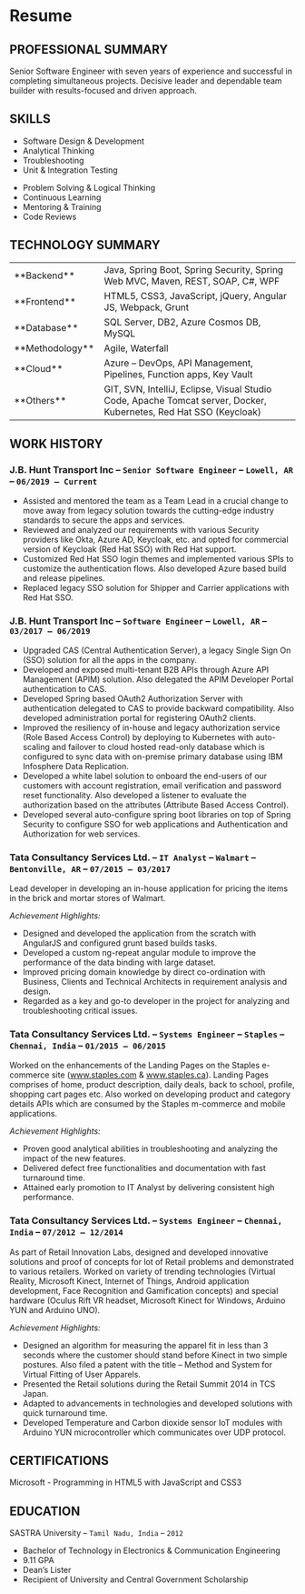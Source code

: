 # Resume

## PROFESSIONAL SUMMARY
Senior Software Engineer with seven years of experience and successful in completing simultaneous projects. Decisive leader and dependable team builder with results-focused and driven approach.

## SKILLS
<ul class="list-left">
  <li>Software Design &amp; Development</li>
  <li>Analytical Thinking</li>
  <li>Troubleshooting</li>
  <li>Unit &amp; Integration Testing</li>
</ul>
<ul class="list-right">
  <li>Problem Solving &amp; Logical Thinking</li>
  <li>Continuous Learning</li>
  <li>Mentoring &amp; Training</li>
  <li>Code Reviews</li>
</ul>

<h2 id="technology-summary" style="clear: both;">TECHNOLOGY SUMMARY</h2>
<table>
<colgroup>
  <col width="28%" />
  <col width="68%" />
</colgroup>
<tbody>
<tr>
  <td markdown="span">**Backend**</td>
  <td>Java, Spring Boot, Spring Security, Spring Web MVC, Maven, REST, SOAP, C#, WPF</td>
</tr>
<tr>
  <td markdown="span">**Frontend**</td>
  <td>HTML5, CSS3, JavaScript, jQuery, Angular JS, Webpack, Grunt</td>
</tr>
<tr>
  <td markdown="span">**Database**</td>
  <td>SQL Server, DB2, Azure Cosmos DB, MySQL</td>
</tr>
<tr>
  <td markdown="span">**Methodology**</td>
  <td>Agile, Waterfall</td>
</tr>
<tr>
  <td markdown="span">**Cloud**</td>
  <td>Azure – DevOps, API Management, Pipelines, Function apps, Key Vault</td>
</tr>
<tr>
  <td markdown="span">**Others**</td>
  <td>GIT, SVN, IntelliJ, Eclipse, Visual Studio Code, Apache Tomcat server, Docker, Kubernetes, Red Hat SSO (Keycloak)</td>
</tr>
</tbody>
</table>

## WORK HISTORY
### J.B. Hunt Transport Inc – `Senior Software Engineer` – `Lowell, AR` – `06/2019 – Current`
* Assisted and mentored the team as a Team Lead in a crucial change to move away from legacy solution towards the cutting-edge industry standards to secure the apps and services.
* Reviewed and analyzed our requirements with various Security providers like Okta, Azure AD, Keycloak, etc. and opted for commercial version of Keycloak (Red Hat SSO) with Red Hat support.
* Customized Red Hat SSO login themes and implemented various SPIs to customize the authentication flows. Also developed Azure based build and release pipelines.
* Replaced legacy SSO solution for Shipper and Carrier applications with Red Hat SSO.

### J.B. Hunt Transport Inc – `Software Engineer` – `Lowell, AR` – `03/2017 – 06/2019`
* Upgraded CAS (Central Authentication Server), a legacy Single Sign On (SSO) solution for all the apps in the company.
* Developed and exposed multi-tenant B2B APIs through Azure API Management (APIM) solution. Also delegated the APIM Developer Portal authentication to CAS.
* Developed Spring based OAuth2 Authorization Server with authentication delegated to CAS to provide backward compatibility. Also developed administration portal for registering OAuth2 clients.
* Improved the resiliency of in-house and legacy authorization service (Role Based Access Control) by deploying to Kubernetes with auto-scaling and failover to cloud hosted read-only database which is configured to sync data with on-premise primary database using IBM Infosphere Data Replication.
* Developed a white label solution to onboard the end-users of our customers with account registration, email verification and password reset functionality. Also developed a listener to evaluate the authorization based on the attributes (Attribute Based Access Control).
* Developed several auto-configure spring boot libraries on top of Spring Security to configure SSO for web applications and Authentication and Authorization for web services.

### Tata Consultancy Services Ltd. – `IT Analyst` – `Walmart` – `Bentonville, AR` – `07/2015 – 03/2017`
Lead developer in developing an in-house application for pricing the items in the brick and mortar stores of Walmart.

*Achievement Highlights:*
* Designed and developed the application from the scratch  with AngularJS and configured grunt based builds tasks.
* Developed a custom ng-repeat angular module to improve the performance of the data binding with large dataset.
* Improved pricing domain knowledge by direct co-ordination with Business, Clients and Technical Architects in requirement analysis and design.
* Regarded as a key and go-to developer in the project for analyzing and troubleshooting critical issues.

### Tata Consultancy Services Ltd. – `Systems Engineer` – `Staples` – `Chennai, India` – `01/2015 – 06/2015`
Worked on the enhancements of the Landing Pages on the Staples e-commerce site (www.staples.com & www.staples.ca). Landing Pages comprises of home, product description, daily deals, back to school, profile, shopping cart pages etc. Also worked on developing product and category details APIs which are consumed by the Staples m-commerce and mobile applications.

*Achievement Highlights:*
* Proven good analytical abilities in troubleshooting and analyzing the impact of the new features.
* Delivered defect free functionalities and documentation with fast turnaround time.
* Attained early promotion to IT Analyst by delivering consistent high performance.

### Tata Consultancy Services Ltd. – `Systems Engineer` – `Chennai, India` – `07/2012 – 12/2014`
As part of Retail Innovation Labs, designed and developed innovative solutions and proof of concepts for lot of Retail problems and demonstrated to various retailers. Worked on variety of trending technologies (Virtual Reality, Microsoft Kinect, Internet of Things, Android application development, Face Recognition and Gamification concepts) and special hardware (Oculus Rift VR headset, Microsoft Kinect for Windows, Arduino YUN and Arduino UNO). 

*Achievement Highlights:*
* Designed an algorithm for measuring the apparel fit in less than 3 seconds where the customer should stand before Kinect in two simple postures. Also filed a patent with the title – Method and System for Virtual Fitting of User Apparels.
* Presented the Retail solutions during the Retail Summit 2014 in TCS Japan.
* Adapted to advancements in technologies and developed solutions with quick turnaround time.
* Developed Temperature and Carbon dioxide sensor IoT modules with Arduino YUN microcontroller which communicates over UDP protocol.

## CERTIFICATIONS
Microsoft - Programming in HTML5 with JavaScript and CSS3

## EDUCATION
SASTRA University – `Tamil Nadu, India` – `2012`
* Bachelor of Technology in Electronics & Communication Engineering
* 9.11 GPA
* Dean’s Lister
* Recipient of University and Central Government Scholarship
